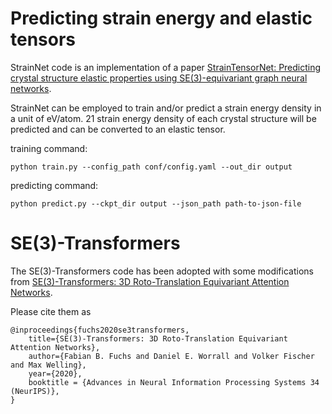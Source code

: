 # Predicting strain energy and elastic tensors
StrainNet code is an implementation of a paper [StrainTensorNet: Predicting crystal structure elastic properties using SE(3)-equivariant graph neural networks](https://arxiv.org/abs/2306.12818).

StrainNet can be employed to train and/or predict a strain energy density in a unit of eV/atom.
21 strain energy density of each crystal structure will be predicted and can be converted to an elastic tensor.

training command:
```
python train.py --config_path conf/config.yaml --out_dir output
```
predicting command:
```
python predict.py --ckpt_dir output --json_path path-to-json-file
```
# SE(3)-Transformers

The SE(3)-Transformers code has been adopted with some modifications from [SE(3)-Transformers: 3D Roto-Translation Equivariant Attention Networks](https://arxiv.org/abs/2006.10503). 

Please cite them as
```
@inproceedings{fuchs2020se3transformers,
    title={SE(3)-Transformers: 3D Roto-Translation Equivariant Attention Networks},
    author={Fabian B. Fuchs and Daniel E. Worrall and Volker Fischer and Max Welling},
    year={2020},
    booktitle = {Advances in Neural Information Processing Systems 34 (NeurIPS)},
}
```
